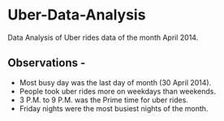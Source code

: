 # Uber-Data-Analysis
Data Analysis of Uber rides data of the month April 2014.

## Observations -
* Most busy day was the last day of month (30 April 2014).
* People took uber rides more on weekdays than weekends.
* 3 P.M. to 9 P.M. was the Prime time for uber rides. 
* Friday nights were the most busiest nights of the month.
